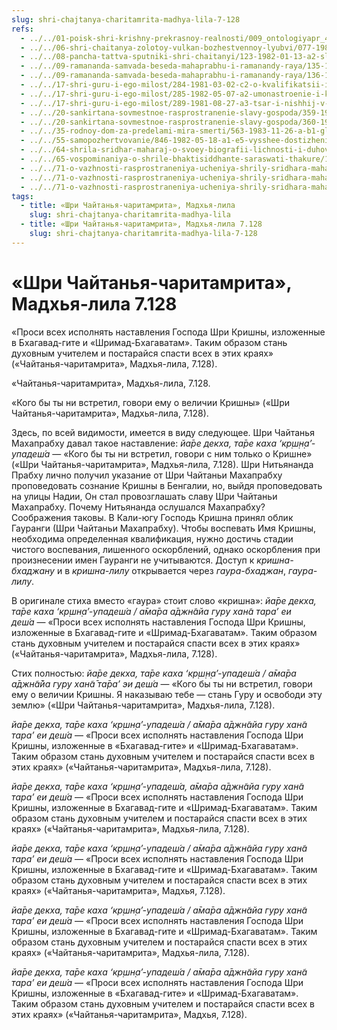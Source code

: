 ```yaml
---
slug: shri-chajtanya-charitamrita-madhya-lila-7-128
refs:
  - ../../01-poisk-shri-krishny-prekrasnoy-realnosti/009_ontologiyapr_4-2_sridharmj_iskrennost-luchshiy_drug_v_poiske_shri_krishny.md
  - ../../06-shri-chaitanya-zolotoy-vulkan-bozhestvennoy-lyubvi/077-1982-05-15-b4-dva-prizyva-mahaprabhu-o-kultiv.md
  - ../../08-pancha-tattva-sputniki-shri-chaitanyi/123-1982-01-13-a2-slava-ekachakry-i-zhizn-nityanandy-prabhu.md
  - ../../09-ramananda-samvada-beseda-mahaprabhu-i-ramanandy-raya/135-1982-01-11-a-vysochajshie-otkroveniya-ramanda-samvady.md
  - ../../09-ramananda-samvada-beseda-mahaprabhu-i-ramanandy-raya/136-1982-01-11-a1-obyasnenie-poemy-ramanandy-raya-i-pesni-mahaprabhu-pered-dzhagannathom.md
  - ../../17-shri-guru-i-ego-milost/284-1981-03-02-c2-o-kvalifikatsii-i-umonastroenii-initsiiruyushhego-guru.md
  - ../../17-shri-guru-i-ego-milost/285-1982-05-07-a2-umonastroenie-i-kachestva-achari.md
  - ../../17-shri-guru-i-ego-milost/289-1981-08-27-a3-tsar-i-nishhij-v-nastroenii-achari.md
  - ../../20-sankirtana-sovmestnoe-rasprostranenie-slavy-gospoda/359-1981-03-02-b5-propoved-pod-rukovodstvom-vajshnava-osnovnaya-tsel-gaudiya-matha.md
  - ../../20-sankirtana-sovmestnoe-rasprostranenie-slavy-gospoda/360-1982-02-17-a3-golod-na-hari-kathu.md
  - ../../35-rodnoy-dom-za-predelami-mira-smerti/563-1983-11-26-a-b1-glavnyj-vopros-beseda-tsarya-parikshita-so-svyatym-shukadevom.md
  - ../../55-samopozhertvovanie/846-1982-05-18-a1-e5-vysshee-dostizhenie-obretaetsya-tam-gde-prisutstvuet-vysshaya-zhertvennost.md
  - ../../64-shrila-sridhar-maharaj-o-svoey-biografii-lichnosti-i-duhovnom-opyte/987-1982-02-17-b1-hranitel-predannosti.md
  - ../../65-vospominaniya-o-shrile-bhaktisiddhante-saraswati-thakure/1008-ontologiya-pr-ch-4-4-o-propovedi-sarasvati-thakura-shridhara-maharadzha-i-bhaktivedandy-svami.md
  - ../../71-o-vazhnosti-rasprostraneniya-ucheniya-shrily-sridhara-maharaja/1130-ob-izdanii-naslediya-shrily-shridhara-maharadzha.md
  - ../../71-o-vazhnosti-rasprostraneniya-ucheniya-shrily-sridhara-maharaja/1131-1983-05-09-c6-o-rasprostranenii-lektsij-i-knig-shrily-shridhara-maharadzha.md
  - ../../71-o-vazhnosti-rasprostraneniya-ucheniya-shrily-sridhara-maharaja/1133-1982-05-08-a-kakim-obrazom-sannyasi-i-grihasthi-mogut-udovletvorit-shrilu-shridhara-maharadzha.md
tags:
  - title: «Шри Чайтанья-чаритамрита», Мадхья-лила
    slug: shri-chajtanya-charitamrita-madhya-lila
  - title: «Шри Чайтанья-чаритамрита», Мадхья-лила 7.128
    slug: shri-chajtanya-charitamrita-madhya-lila-7-128
---
```


# «Шри Чайтанья-чаритамрита», Мадхья-лила 7.128

«Проси всех исполнять наставления Господа Шри Кришны, изложенные в Бхагавад-гите и «Шримад-Бхагаватам». Таким образом стань духовным учителем и постарайся спасти всех в этих краях» («Чайтанья-чаритамрита», Мадхья-лила, 7.128).


«Чайтанья-чаритамрита», Мадхья-лила, 7.128.


«Кого бы ты ни встретил, говори ему о величии Кришны» («Шри Чайтанья-чаритамрита», Мадхья-лила, 7.128).


Здесь, по всей видимости, имеется в виду следующее. Шри Чайтанья Махапрабху давал такое наставление: *йа̄ре декха, та̄ре каха ‘кр̣ш̣н̣а’-упадеш́а* — «Кого бы ты ни встретил, говори с ним только о Кришне» («Шри Чайтанья-чаритамрита», Мадхья-лила, 7.128). Шри Нитьянанда Прабху лично получил указание от Шри Чайтаньи Махапрабху проповедовать сознание Кришны в Бенгалии, но, выйдя проповедовать на улицы Надии, Он стал провозглашать славу Шри Чайтаньи Махапрабху. Почему Нитьянанда ослушался Махапрабху? Соображения таковы. В Кали-югу Господь Кришна принял облик Гауранги (Шри Чайтаньи Махапрабху). Чтобы воспевать Имя Кришны, необходима определенная квалификация, нужно достичь стадии чистого воспевания, лишенного оскорблений, однако оскорбления при произнесении имен Гауранги не учитываются. Доступ к *кришна-бхаджану* и в *кришна-лилу* открывается через *гаура-бхаджан*, *гаура-лилу*.

В оригинале стиха вместо «гаура» стоит слово «кришна»: *йа̄ре декха, та̄ре каха ‘кр̣шн̣а’-упадеш́а / а̄ма̄ра а̄джн̃айа гуру хан̃а тара’ еи деш́а* — «Проси всех исполнять наставления Господа Шри Кришны, изложенные в Бхагавад-гите и «Шримад-Бхагаватам». Таким образом стань духовным учителем и постарайся спасти всех в этих краях» («Чайтанья-чаритамрита», Мадхья-лила, 7.128).

Стих полностью: *йа̄ре декха, та̄ре каха ‘кр̣ш̣н̣а’-упадеш́а / а̄ма̄ра а̄джн̃а̄йа гуру хан̃а̄ та̄ра’ эи деш́а* — «Кого бы ты ни встретил, говори ему о величии Кришны. Я наказываю тебе — стань Гуру и освободи эту землю» («Шри Чайтанья-чаритамрита», Мадхья-лила, 7.128).

*йа̄ре декха, та̄ре каха ‘кр̣шн̣а’-упадеш́а / а̄ма̄ра а̄джн̃айа гуру хан̃а тара’ еи деш́а* — «Проси всех исполнять наставления Господа Шри Кришны, изложенные в «Бхагавад-гите» и «Шримад-Бхагаватам». Таким образом стань духовным учителем и постарайся спасти всех в этих краях» («Чайтанья-чаритамрита», Мадхья-лила, 7.128).

*йа̄ре декха, та̄ре каха ‘кр̣шн̣а’-упадеш́а, а̄ма̄ра а̄джн̃айа гуру хан̃а тара’ еи деш́а* — «Проси всех исполнять наставления Господа Шри Кришны, изложенные в Бхагавад-гите и «Шримад-Бхагаватам». Таким образом стань духовным учителем и постарайся спасти всех в этих краях» («Чайтанья-чаритамрита», Мадхья-лила, 7.128).

*йа̄ре декха, та̄ре каха ‘кр̣шн̣а’-упадеш́а / а̄ма̄ра а̄джн̃айа гуру хан̃а тара’ еи деш́а* — «Проси всех исполнять наставления Господа Шри Кришны, изложенные в Бхагавад-гите и «Шримад-Бхагаватам». Таким образом стань духовным учителем и постарайся спасти всех в этих краях» («Чайтанья-чаритамрита», Мадхья, 7.128).

*йа̄ре декха, та̄ре каха ‘кр̣шн̣а’-упадеш́а / а̄ма̄ра а̄джн̃айа гуру хан̃а тара’ еи деш́а* — «Проси всех исполнять наставления Господа Шри Кришны, изложенные в Бхагавад-гите и «Шримад-Бхагаватам». Таким образом стань духовным учителем и постарайся спасти всех в этих краях» («Чайтанья-чаритамрита», Мадхья-лила, 7.128).

*йа̄ре декха, та̄ре каха ‘кр̣шн̣а’-упадеш́а / а̄ма̄ра а̄джн̃айа гуру хан̃а тара’ еи деш́а* — «Проси всех исполнять наставления Господа Шри Кришны, изложенные в «Бхагавад-гите» и «Шримад-Бхагаватам». Таким образом стань духовным учителем и постарайся спасти всех в этих краях» («Чайтанья-чаритамрита», Мадхья, 7.128).

